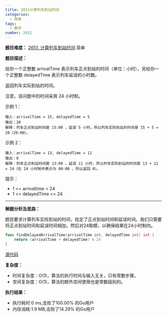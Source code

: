 ```yaml
---
title: 2651计算列车到站时间
categories:
  - 简单
tags:
  - 数学
number: 2651
---
```


**题目难度：** [2651. 计算列车到站时间](https://leetcode.cn/problems/calculate-delayed-arrival-time/) 简单

**题目描述：**

给你一个正整数 arrivalTime 表示列车正点到站的时间（单位：小时），另给你一个正整数 delayedTime 表示列车延误的小时数。

返回列车实际到站的时间。

注意，该问题中的时间采用 24 小时制。


示例 1：
```
输入：arrivalTime = 15, delayedTime = 5 
输出：20 
解释：列车正点到站时间是 15:00 ，延误 5 小时，所以列车实际到站的时间是 15 + 5 = 20（20:00）。
```
示例 2：
```
输入：arrivalTime = 13, delayedTime = 11 
输出：0 
解释：列车正点到站时间是 13:00 ，延误 11 小时，所以列车实际到站的时间是 13 + 11 = 24（在 24 小时制中表示为 00:00 ，所以返回 0）。
```
提示：
- 1 <= arrivaltime < 24 
- 1 <= delayedTime <= 24

---
**解题分析及思路：**

题目要求计算列车实际到站的时间，给定了正点到站时间和延误时间。我们只需要将正点到站时间和延误时间相加，然后对24取模，以确保结果在24小时制内。

```go
func findDelayedArrivalTime(arrivalTime int, delayedTime int) int {
	return (arrivalTime + delayedTime) % 24
}
```

[源代码](https://github.com/lomtom/algorithm-go/blob/main/leetcode/2651计算列车到站时间_test.go)

**复杂度：**
- 时间复杂度：O(1)，算法的执行时间与输入无关，只有常数步骤。 
- 空间复杂度：O(1)，算法的额外空间使用也是常数级别的。

**执行结果：**
- 执行耗时:0 ms,击败了100.00% 的Go用户 
- 内存消耗:1.9 MB,击败了14.29% 的Go用户
